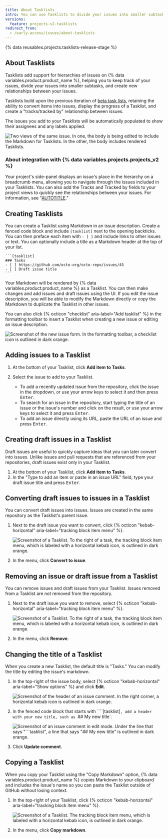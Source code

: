 ```yaml
---
title: About Tasklists
intro: You can use Tasklists to divide your issues into smaller subtasks.
versions:
  feature: projects-v2-tasklists
redirect_from:
  - /early-access/issues/about-tasklists
---
```


{% data reusables.projects.tasklists-release-stage %}

## About Tasklists

Tasklists add support for hierarchies of issues on {% data variables.product.product_name %}, helping you to keep track of your issues, divide your issues into smaller subtasks, and create new relationships between your issues.

Tasklists build upon the previous iteration of [beta task lists](/get-started/writing-on-github/working-with-advanced-formatting/about-task-lists), retaining the ability to convert items into issues, display the progress of a Tasklist, and create a "tracks/tracked by" relationship between issues.

The issues you add to your Tasklists will be automatically populated to show their assignees and any labels applied.

![Two views of the same issue. In one, the body is being edited to include the Markdown for Tasklists. In the other, the body includes rendered Tasklists.](/assets/images/help/issues/tasklist-hero.png)

### About integration with {% data variables.projects.projects_v2 %}

 Your project's side-panel displays an issue's place in the hierarchy on a breadcrumb menu, allowing you to navigate through the issues included in your Tasklists. You can also add the Tracks and Tracked by fields to your project views to quickly see the relationships between your issues. For information, see "[AUTOTITLE](/issues/planning-and-tracking-with-projects/understanding-fields/about-tracks-and-tracked-by-fields)."

## Creating Tasklists

You can create a Tasklist using Markdown in an issue description. Create a fenced code block and include `[tasklist]` next to the opening backticks. You can then preface each item with `- [ ]` and include links to other issues or text. You can optionally include a title as a Markdown header at the top of your list.

````
```[tasklist]
### Tasks
- [ ] https://github.com/octo-org/octo-repo/issues/45
- [ ] Draft issue title
```
````
Your Markdown will be rendered by {% data variables.product.product_name %} as a Tasklist. You can then make changes and add issues and draft issues using the UI. If you edit the issue description, you will be able to modify the Markdown directly or copy the Markdown to duplicate the Tasklist in other issues.

You can also click {% octicon "checklist" aria-label="Add tasklist" %} in the formatting toolbar to insert a Tasklist when creating a new issue or editing an issue description.

![Screenshot of the new issue form. In the formatting toolbar, a checklist icon is outlined in dark orange.](/assets/images/help/issues/tasklist-formatting-toolbar.png)

## Adding issues to a Tasklist

1. At the bottom of your Tasklist, click **Add item to Tasks**.
1. Select the issue to add to your Tasklist.

   * To add a recently updated issue from the repository, click the issue in the dropdown, or use your arrow keys to select it and then press <kbd>Enter</kbd>.
   * To search for an issue in the repository, start typing the title of an issue or the issue's number and click on the result, or use your arrow keys to select it and press <kbd>Enter</kbd>.
   * To add an issue directly using its URL, paste the URL of an issue and press <kbd>Enter</kbd>.


## Creating draft issues in a Tasklist

Draft issues are useful to quickly capture ideas that you can later convert into issues. Unlike issues and pull requests that are referenced from your repositories, draft issues exist only in your Tasklist.

1. At the bottom of your Tasklist, click **Add item to Tasks**.
1. In the "Type to add an item or paste in an issue URL" field, type your draft issue title and press <kbd>Enter</kbd>.

## Converting draft issues to issues in a Tasklist

You can convert draft issues into issues. Issues are created in the same repository as the Tasklist's parent issue.

1. Next to the draft issue you want to convert, click {% octicon "kebab-horizontal" aria-label="tracking block item menu" %}.

   ![Screenshot of a Tasklist. To the right of a task, the tracking block item menu, which is labeled with a horizontal kebab icon, is outlined in dark orange.](/assets/images/help/issues/tasklist-item-kebab.png)

1. In the menu, click **Convert to issue**.

## Removing an issue or draft issue from a Tasklist

You can remove issues and draft issues from your Tasklist. Issues removed from a Tasklist are not removed from the repository.

1. Next to the draft issue you want to remove, select {% octicon "kebab-horizontal" aria-label="tracking block item menu" %}.

   ![Screenshot of a Tasklist. To the right of a task, the tracking block item menu, which is labeled with a horizontal kebab icon, is outlined in dark orange.](/assets/images/help/issues/tasklist-item-kebab.png)

1. In the menu, click **Remove**.

## Changing the title of a Tasklist

When you create a new Tasklist, the default title is "Tasks." You can modify the title by editing the issue's markdown.

1. In the top-right of the issue body, select {% octicon "kebab-horizontal" aria-label="Show options" %} and click **Edit**.

   ![Screenshot of the header of an issue comment. In the right corner, a horizontal kebab icon is outlined in dark orange.](/assets/images/help/issues/comment-menu.png)
1. In the fenced code block that starts with ````[tasklist]`, add a header with your new title, such as `## My new title`.

   ![Screenshot of an issue comment in edit mode. Under the line that says "```tasklist", a line that says "## My new title" is outlined in dark orange.](/assets/images/help/issues/edit-tasklist-title.png)

1. Click **Update comment**.

## Copying a Tasklist

When you copy your Tasklist using the "Copy Markdown" option, {% data variables.product.product_name %} copies Markdown to your clipboard and includes the Issue's name so you can paste the Tasklist outside of GitHub without losing context.

1. In the top-right of your Tasklist, click {% octicon "kebab-horizontal" aria-label="tracking block item menu" %}.

   ![Screenshot of a Tasklist. The tracking block item menu, which is labeled with a horizontal kebab icon, is outlined in dark orange.](/assets/images/help/issues/tasklist-kebab.png)

1. In the menu, click **Copy markdown**.
